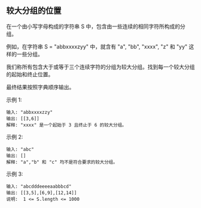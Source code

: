 ## 较大分组的位置
在一个由小写字母构成的字符串 S 中，包含由一些连续的相同字符所构成的分组。

例如，在字符串 S = "abbxxxxzyy" 中，就含有 "a", "bb", "xxxx", "z" 和 "yy" 这样的一些分组。

我们称所有包含大于或等于三个连续字符的分组为较大分组。找到每一个较大分组的起始和终止位置。

最终结果按照字典顺序输出。

示例 1:
```
输入: "abbxxxxzzy"
输出: [[3,6]]
解释: "xxxx" 是一个起始于 3 且终止于 6 的较大分组。
```
示例 2:
```
输入: "abc"
输出: []
解释: "a","b" 和 "c" 均不是符合要求的较大分组。
```
示例 3:
```
输入: "abcdddeeeeaabbbcd"
输出: [[3,5],[6,9],[12,14]]
说明:  1 <= S.length <= 1000
```
